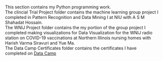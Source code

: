 <p>This section contains my Python programming work.<br>
   The clincial Trial Project folder contains the machine learning group project I completed in Pattern Recognition and Data Mining I at NIU with A S M Shahadat Hossain.<br>
   The WNIJ Project folder contains the my portion of the group project I completed making visualizations for Data Visualization for the WNIJ radio station on COVID-19 vaccinations at Northern Illinois nursing homes with Harish Varma Siravuri and Yue Ma.<br>
   The Data Camp Certificates folder contains the certificates I have completed on <a href="https://www.datacamp.com/">Data Camp</a></p>
